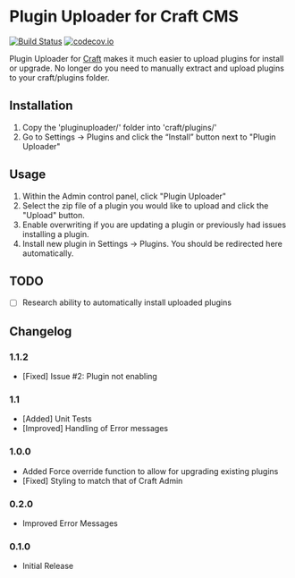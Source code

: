

# Plugin Uploader for Craft CMS

[![Build Status](https://img.shields.io/travis/yatryan/craft-plugin-uploader/master.svg)](https://travis-ci.org/yatryan/craft-plugin-uploader)  [![codecov.io](https://img.shields.io/codecov/c/github/yatryan/craft-plugin-uploader/master.svg)](https://codecov.io/github/yatryan/craft-plugin-uploader?branch=master)


Plugin Uploader for [Craft](http://craftcms.com) makes it much easier to upload plugins for install or upgrade. No longer do you need to manually extract and upload plugins to your craft/plugins folder.

## Installation

1. Copy the 'pluginuploader/' folder into 'craft/plugins/'
2. Go to Settings → Plugins and click the “Install” button next to "Plugin Uploader"

## Usage

1. Within the Admin control panel, click "Plugin Uploader"
2. Select the zip file of a plugin you would like to upload and click the "Upload" button.
3. Enable overwriting if you are updating a plugin or previously had issues installing a plugin.
4. Install new plugin in Settings → Plugins. You should be redirected here automatically.

## TODO
- [ ] Research ability to automatically install uploaded plugins

## Changelog

### 1.1.2
- [Fixed] Issue #2: Plugin not enabling

### 1.1
- [Added] Unit Tests
- [Improved] Handling of Error messages

### 1.0.0
- Added Force override function to allow for upgrading existing plugins
- [Fixed] Styling to match that of Craft Admin

### 0.2.0
- Improved Error Messages

### 0.1.0
- Initial Release
